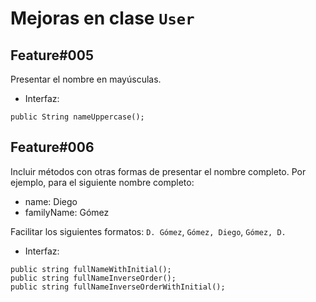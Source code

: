 # Mejoras en clase `User`

## Feature#005
 
Presentar el nombre en mayúsculas.

- Interfaz:

```
public String nameUppercase();
```

## Feature#006
 
Incluir métodos con otras formas de presentar el nombre completo. Por ejemplo, para el siguiente nombre completo:
- name: Diego
- familyName: Gómez

Facilitar los siguientes formatos: `D. Gómez`, `Gómez, Diego`, `Gómez, D.`


- Interfaz:

```
public string fullNameWithInitial();
public string fullNameInverseOrder();
public string fullNameInverseOrderWithInitial();
```
